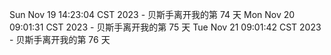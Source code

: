 Sun Nov 19 14:23:04 CST 2023 - 贝斯手离开我的第 74 天
Mon Nov 20 09:01:31 CST 2023 - 贝斯手离开我的第 75 天
Tue Nov 21 09:01:42 CST 2023 - 贝斯手离开我的第 76 天
